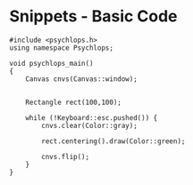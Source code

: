 Snippets - Basic Code
==========================

~~~
#include <psychlops.h>
using namespace Psychlops;

void psychlops_main()
{
	Canvas cnvs(Canvas::window);


	Rectangle rect(100,100);

	while (!Keyboard::esc.pushed()) {
		cnvs.clear(Color::gray);

		rect.centering().draw(Color::green);

		cnvs.flip();
	}
}
~~~
